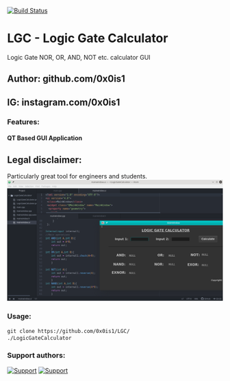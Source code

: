 [![Build Status](https://app.bitrise.io/app/30bf58cfe9db57f2/status.svg?token=6jDEXEHRQjdlHZfe0pizWg)](https://app.bitrise.io/app/30bf58cfe9db57f2)
# LGC - Logic Gate Calculator
Logic Gate NOR, OR, AND, NOT etc. calculator GUI
## Author: github.com/0x0is1
## IG: instagram.com/0x0is1

### Features:
#### QT Based GUI Application

## Legal disclaimer:
Particularly great tool for engineers and students.
![LogicGateCalculator](https://github.com/0x0is1/LGC/blob/master/project1.png)

### Usage:
```
git clone https://github.com/0x0is1/LGC/
./LogicGateCalculator
```

### **Support authors**:

[![Support](https://lh3.googleusercontent.com/_9FjOMozDEAb4yjO4wznpJ9XAoOfJrP3AzrXy0ESJPA-XnBTbHgxGo_JCZMz9lUgdVSGtcs=s170)](https://www.buymeacoffee.com/6dciIwk)
[![Support](https://lh3.googleusercontent.com/JGKReF_m6FGDfvHlJSvLEXowGndM-gNq15g28jCulMNhWeBXbGptUXNGguNcMPW3UBzPOw=s170)](https://paypal.me/0x0is1?locale.x=en_GB)
